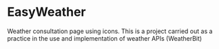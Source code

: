 # EasyWeather
Weather consultation page using icons. This is a project carried out as a practice in the use and implementation of weather APIs (WeatherBit)
